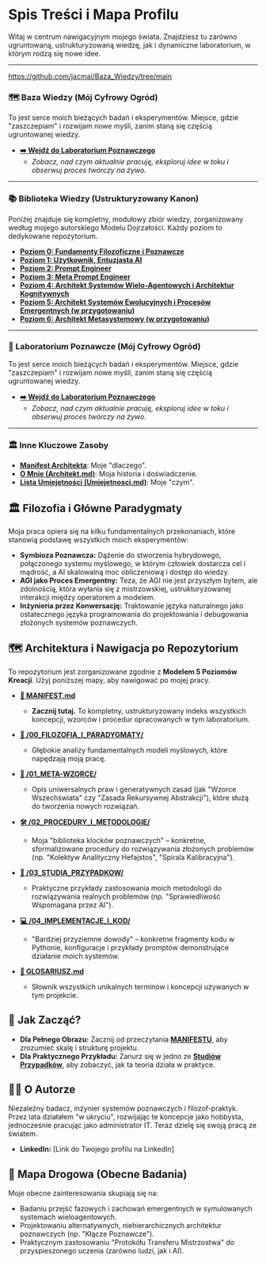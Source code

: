 # Spis Treści i Mapa Profilu

Witaj w centrum nawigacyjnym mojego świata. Znajdziesz tu zarówno ugruntowaną, ustrukturyzowaną wiedzę, jak i dynamiczne laboratorium, w którym rodzą się nowe idee.

---
https://github.com/jacmal/Baza_Wiedzy/tree/main
### 🗺️ Baza Wiedzy (Mój Cyfrowy Ogród)

To jest serce moich bieżących badań i eksperymentów. Miejsce, gdzie "zaszczepiam" i rozwijam nowe myśli, zanim staną się częścią ugruntowanej wiedzy.

* **[➡️ Wejdź do Laboratorium Poznawczego](https://github.com/jacmal/Laboratorium_Poznawcze)**
    * *Zobacz, nad czym aktualnie pracuję, eksploruj idee w toku i obserwuj proces twórczy na żywo.*

---

### 📚 Biblioteka Wiedzy (Ustrukturyzowany Kanon)

Poniżej znajduje się kompletny, modułowy zbiór wiedzy, zorganizowany według mojego autorskiego Modelu Dojrzałości. Każdy poziom to dedykowane repozytorium.

* **[Poziom 0: Fundamenty Filozoficzne i Poznawcze](https://github.com/jacmal/Fundamenty_Filozoficzne_i_Poznawcze_Biblioteka_Wiedzy)**
* **[Poziom 1: Użytkownik, Entuzjasta AI](https://github.com/jacmal/Uzytkownik_Entuzjasta_AI)**
* **[Poziom 2: Prompt Engineer](https://github.com/jacmal/Prompt_Engineer)**
* **[Poziom 3: Meta Prompt Engineer](https://github.com/jacmal/Meta-Prompt_Engineer)**
* **[Poziom 4: Architekt Systemów Wielo-Agentowych i Architektur Kognitywnych](https://github.com/jacmal/Architekt_Systemow_AI)**
* **[Poziom 5: Architekt Systemów Ewolucyjnych i Procesów Emergentnych (w przygotowaniu)](./link-do-repo-poziom-5)**
* **[Poziom 6: Architekt Metasystemowy (w przygotowaniu)](./link-do-repo-poziom-6)**

---

### 🧠 Laboratorium Poznawcze (Mój Cyfrowy Ogród)

To jest serce moich bieżących badań i eksperymentów. Miejsce, gdzie "zaszczepiam" i rozwijam nowe myśli, zanim staną się częścią ugruntowanej wiedzy.

* **[➡️ Wejdź do Laboratorium Poznawczego](https://github.com/jacmal/Laboratorium_Poznawcze)**
    * *Zobacz, nad czym aktualnie pracuję, eksploruj idee w toku i obserwuj proces twórczy na żywo.*

---

### 🏛️ Inne Kluczowe Zasoby

* **[Manifest Architekta](./link-do-pliku-lub-repo-manifestu)**: Moje "dlaczego".
* **[O Mnie (Architekt.md)](./Architekt.md)**: Moja historia i doświadczenie.
* **[Lista Umiejętności (Umiejetnosci.md)](./Umiejetnosci.md)**: Moje "czym".


## 🏛️ Filozofia i Główne Paradygmaty

Moja praca opiera się na kilku fundamentalnych przekonaniach, które stanowią podstawę wszystkich moich eksperymentów:

* **Symbioza Poznawcza:** Dążenie do stworzenia hybrydowego, połączonego systemu myślowego, w którym człowiek dostarcza cel i mądrość, a AI skalowalną moc obliczeniową i dostęp do wiedzy.
* **AGI jako Proces Emergentny:** Teza, że AGI nie jest przyszłym bytem, ale zdolnością, która wyłania się z mistrzowskiej, ustrukturyzowanej interakcji między operatorem a modelem.
* **Inżynieria przez Konwersację:** Traktowanie języka naturalnego jako ostatecznego języka programowania do projektowania i debugowania złożonych systemów poznawczych.

## 🗺️ Architektura i Nawigacja po Repozytorium

To repozytorium jest zorganizowane zgodnie z **Modelem 5 Poziomów Kreacji**. Użyj poniższej mapy, aby nawigować po mojej pracy.

* [**📜 MANIFEST.md**](./_MANIFEST.md)
    * **Zacznij tutaj.** To kompletny, ustrukturyzowany indeks wszystkich koncepcji, wzorców i procedur opracowanych w tym laboratorium.

* [**🧠 /00_FILOZOFIA_I_PARADYGMATY/**](./00_FILOZOFIA_I_PARADYGMATY/)
    * Głębokie analizy fundamentalnych modeli myślowych, które napędzają moją pracę.

* [**🌌 /01_META-WZORCE/**](./01_META-WZORCE/)
    * Opis uniwersalnych praw i generatywnych zasad (jak "Wzorce Wszechświata" czy "Zasada Rekursywnej Abstrakcji"), które służą do tworzenia nowych rozwiązań.

* [**🛠️ /02_PROCEDURY_I_METODOLOGIE/**](./02_PROCEDURY_I_METODOLOGIE/)
    * Moja "biblioteka klocków poznawczych" – konkretne, sformalizowane procedury do rozwiązywania złożonych problemów (np. "Kolektyw Analityczny Hefajstos", "Spirala Kalibracyjna").

* [**🔬 /03_STUDIA_PRZYPADKOW/**](./03_STUDIA_PRZYPADKOW/)
    * Praktyczne przykłady zastosowania moich metodologii do rozwiązywania realnych problemów (np. "Sprawiedliwość Wspomagana przez AI").

* [**💻 /04_IMPLEMENTACJE_I_KOD/**](./04_IMPLEMENTACJE_I_KOD/)
    * "Bardziej przyziemne dowody" – konkretne fragmenty kodu w Pythonie, konfiguracje i przykłady promptów demonstrujące działanie moich systemów.

* [**📖 GLOSARIUSZ.md**](./GLOSARIUSZ.md)
    * Słownik wszystkich unikalnych terminów i koncepcji używanych w tym projekcie.

## 🚀 Jak Zacząć?

* **Dla Pełnego Obrazu:** Zacznij od przeczytania [**MANIFESTU**](./_MANIFEST.md), aby zrozumieć skalę i strukturę projektu.
* **Dla Praktycznego Przykładu:** Zanurz się w jedno ze [**Studiów Przypadków**](./03_STUDIA_PRZYPADKOW/), aby zobaczyć, jak ta teoria działa w praktyce.

## 👨‍🔬 O Autorze

Niezależny badacz, inżynier systemów poznawczych i filozof-praktyk. Przez lata działałem "w ukryciu", rozwijając te koncepcje jako hobbysta, jednocześnie pracując jako administrator IT. Teraz dzielę się swoją pracą ze światem.

* **LinkedIn:** [Link do Twojego profilu na LinkedIn]

## 🔭 Mapa Drogowa (Obecne Badania)

Moje obecne zainteresowania skupiają się na:
* Badaniu przejść fazowych i zachowań emergentnych w symulowanych systemach wieloagentowych.
* Projektowaniu alternatywnych, niehierarchicznych architektur poznawczych (np. "Kłącze Poznawcze").
* Praktycznym zastosowaniu "Protokółu Transferu Mistrzostwa" do przyspieszonego uczenia (zarówno ludzi, jak i AI).
